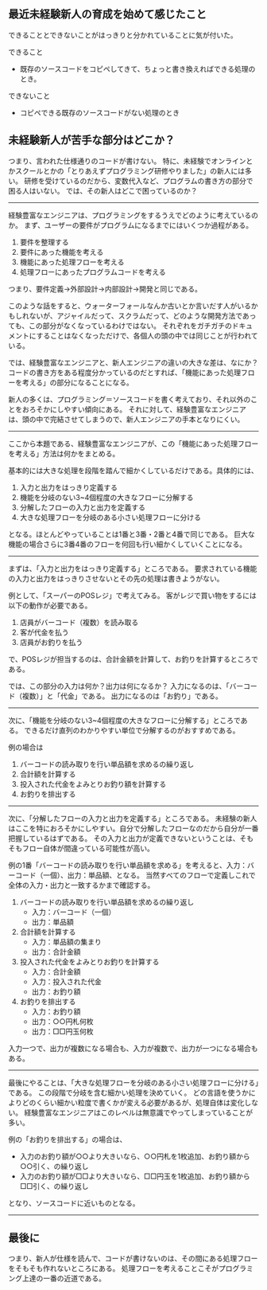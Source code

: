 ## 最近未経験新人の育成を始めて感じたこと

できることとできないことがはっきりと分かれていることに気が付いた。

できること

- 既存のソースコードをコピペしてきて、ちょっと書き換えればできる処理のとき。

できないこと

- コピペできる既存のソースコードがない処理のとき

## 未経験新人が苦手な部分はどこか？

つまり、言われた仕様通りのコードが書けない。
特に、未経験でオンラインとかスクールとかの「とりあえずプログラミング研修やりました」の新人には多い。
研修を受けているのだから、変数代入など、プログラムの書き方の部分で困る人はいない。
では、その新人はどこで困っているのか？

---

経験豊富なエンジニアは、プログラミングをするうえでどのように考えているのか。
まず、ユーザーの要件がプログラムになるまでにはいくつか過程がある。

1. 要件を整理する
2. 要件にあった機能を考える
3. 機能にあった処理フローを考える
4. 処理フローにあったプログラムコードを考える

つまり、要件定義→外部設計→内部設計→開発と同じである。

このような話をすると、ウォーターフォールなんか古いとか言いだす人がいるかもしれないが、アジャイルだって、スクラムだって、どのような開発方法であっても、この部分がなくなっているわけではない。
それぞれをガチガチのドキュメントにすることはなくなっただけで、各個人の頭の中では同じことが行われている。

では、経験豊富なエンジニアと、新人エンジニアの違いの大きな差は、なにか？
コードの書き方をある程度分かっているのだとすれば、「機能にあった処理フローを考える」の部分になることになる。

新人の多くは、プログラミング＝ソースコードを書く考えており、それ以外のことをおろそかにしやすい傾向にある。
それに対して、経験豊富なエンジニアは、頭の中で完結させてしまうので、新人エンジニアの手本となりにくい。

---

ここから本題である、経験豊富なエンジニアが、この「機能にあった処理フローを考える」方法は何かをまとめる。

基本的には大きな処理を段階を踏んで細かくしているだけである。具体的には、

1. 入力と出力をはっきり定義する
2. 機能を分岐のない3~4個程度の大きなフローに分解する
3. 分解したフローの入力と出力を定義する
4. 大きな処理フローを分岐のある小さい処理フローに分ける

となる。ほとんどやっていることは1番と3番・2番と4番で同じである。
巨大な機能の場合さらに3番4番のフローを何回も行い細かくしていくことになる。

---

まずは、「入力と出力をはっきり定義する」ところである。
要求されている機能の入力と出力をはっきりさせないとその先の処理は書きようがない。

例として、「スーパーのPOSレジ」で考えてみる。
客がレジで買い物をするには以下の動作が必要である。

1. 店員がバーコード（複数）を読み取る
2. 客が代金を払う
3. 店員がお釣りを払う

で、POSレジが担当するのは、合計金額を計算して、お釣りを計算するところである。

では、この部分の入力は何か？出力は何になるか？
入力になるのは、「バーコード（複数）」と「代金」である。
出力になるのは「お釣り」である。

---

次に、「機能を分岐のない3~4個程度の大きなフローに分解する」ところである。
できるだけ直列のわかりやすい単位で分解するのがおすすめである。

例の場合は

1. バーコードの読み取りを行い単品額を求めるの繰り返し
2. 合計額を計算する
3. 投入された代金をよみとりお釣り額を計算する
4. お釣りを排出する

---

次に、「分解したフローの入力と出力を定義する」ところである。
未経験の新人はここを特におろそかにしやすい。自分で分解したフローなのだから自分が一番把握しているはずである。
その入力と出力が定義できないということは、そもそもフロー自体が間違っている可能性が高い。

例の1番「バーコードの読み取りを行い単品額を求める」を考えると、入力：バーコード（一個）、出力：単品額、となる。
当然すべてのフローで定義しこれで全体の入力・出力と一致するかまで確認する。

1. バーコードの読み取りを行い単品額を求めるの繰り返し
    - 入力：バーコード（一個）
    - 出力：単品額
2. 合計額を計算する
    - 入力：単品額の集まり
    - 出力：合計金額
3. 投入された代金をよみとりお釣りを計算する
    - 入力：合計金額
    - 入力：投入された代金
    - 出力：お釣り額
4. お釣りを排出する
    - 入力：お釣り額
    - 出力：○○円札何枚
    - 出力：□□円玉何枚

入力一つで、出力が複数になる場合も、入力が複数で、出力が一つになる場合もある。

---

最後にやることは、「大きな処理フローを分岐のある小さい処理フローに分ける」である。
この段階で分岐を含む細かい処理を決めていく。
どの言語を使うかによりどのくらい細かい粒度で書くかが変える必要があるが、処理自体は変化しない。
経験豊富なエンジニアはこのレベルは無意識でやってしまっていることが多い。

例の「お釣りを排出する」の場合は、

- 入力のお釣り額が○○より大きいなら、○○円札を1枚追加、お釣り額から○○引く、の繰り返し
- 入力のお釣り額が□□より大きいなら、□□円玉を1枚追加、お釣り額から□□引く、の繰り返し

となり、ソースコードに近いものとなる。

---

## 最後に

つまり、新人が仕様を読んで、コードが書けないのは、その間にある処理フローをそもそも作れないところにある。
処理フローを考えることこそがプログラミング上達の一番の近道である。


